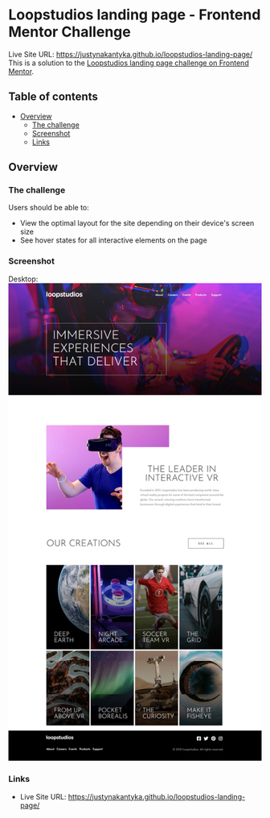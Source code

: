 # Loopstudios landing page - Frontend Mentor Challenge

Live Site URL: https://justynakantyka.github.io/loopstudios-landing-page/ \
This is a solution to the [Loopstudios landing page challenge on Frontend Mentor](https://www.frontendmentor.io/challenges/loopstudios-landing-page-N88J5Onjw). 

## Table of contents

- [Overview](#overview)
  - [The challenge](#the-challenge)
  - [Screenshot](#screenshot)
  - [Links](#links)

## Overview

### The challenge

Users should be able to:

- View the optimal layout for the site depending on their device's screen size
- See hover states for all interactive elements on the page

### Screenshot
Desktop:\
![](./screenshots/desktop.jpg)

### Links

- Live Site URL: https://justynakantyka.github.io/loopstudios-landing-page/
